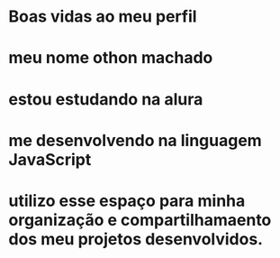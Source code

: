 # Boas vidas ao meu perfil
# meu nome othon machado
# estou estudando na alura
# me desenvolvendo na linguagem JavaScript
# utilizo esse espaço para minha organização e compartilhamaento dos meu projetos desenvolvidos.
